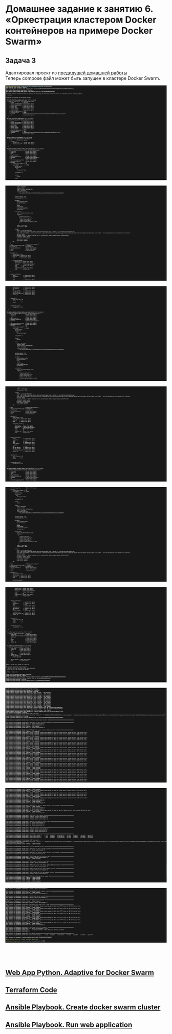 # Домашнее задание к занятию 6. «Оркестрация кластером Docker контейнеров на примере Docker Swarm»

## Задача 3

Адаптировал проект из [предидущей домашней работы](https://github.com/cachmc/netology_devops_homework/tree/main/01-virtualization/05-docker-in-practice)
<br>
Теперь compose файл может быть запущен в кластере Docker Swarm.

![Скриншот 1](https://github.com/cachmc/netology_devops_homework/raw/main/01-virtualization/06-docker-swarm/pictures/task-03-01.png)

![Скриншот 2](https://github.com/cachmc/netology_devops_homework/raw/main/01-virtualization/06-docker-swarm/pictures/task-03-02.png)

![Скриншот 3](https://github.com/cachmc/netology_devops_homework/raw/main/01-virtualization/06-docker-swarm/pictures/task-03-03.png)

![Скриншот 4](https://github.com/cachmc/netology_devops_homework/raw/main/01-virtualization/06-docker-swarm/pictures/task-03-04.png)

![Скриншот 5](https://github.com/cachmc/netology_devops_homework/raw/main/01-virtualization/06-docker-swarm/pictures/task-03-05.png)

![Скриншот 6](https://github.com/cachmc/netology_devops_homework/raw/main/01-virtualization/06-docker-swarm/pictures/task-03-06.png)

![Скриншот 7](https://github.com/cachmc/netology_devops_homework/raw/main/01-virtualization/06-docker-swarm/pictures/task-03-07.png)

![Скриншот 8](https://github.com/cachmc/netology_devops_homework/raw/main/01-virtualization/06-docker-swarm/pictures/task-03-08.png)

![Скриншот 9](https://github.com/cachmc/netology_devops_homework/raw/main/01-virtualization/06-docker-swarm/pictures/task-03-09.png)

<br>
<br>

## [Web App Python. Adaptive for Docker Swarm](https://github.com/cachmc/shvirtd-example-python/tree/01-virtualization-06-docker-swarm)

## [Terraform Code](https://github.com/cachmc/netology_devops_homework/tree/main/01-virtualization/06-docker-swarm/src)

## [Ansible Playbook. Create docker swarm cluster](https://github.com/cachmc/netology_devops_homework/tree/main/01-virtualization/06-docker-swarm/src/playbooks/create_docker_swarm_cluster.yaml)

## [Ansible Playbook. Run web application](https://github.com/cachmc/netology_devops_homework/tree/main/01-virtualization/06-docker-swarm/src/playbooks/run_web_application.yaml)
